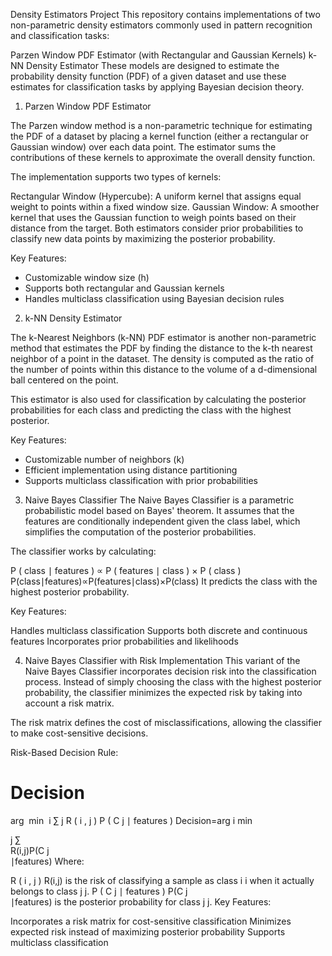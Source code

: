 Density Estimators Project
This repository contains implementations of two non-parametric density estimators commonly used in pattern recognition and classification tasks:

Parzen Window PDF Estimator (with Rectangular and Gaussian Kernels)
k-NN Density Estimator
These models are designed to estimate the probability density function (PDF) of a given dataset and use these estimates for classification tasks by applying Bayesian decision theory.


1. Parzen Window PDF Estimator

The Parzen window method is a non-parametric technique for estimating the PDF of a dataset by placing a kernel function (either a rectangular or Gaussian window) over each data point. The estimator sums the contributions of these kernels to approximate the overall density function.

The implementation supports two types of kernels:

Rectangular Window (Hypercube): A uniform kernel that assigns equal weight to points within a fixed window size.
Gaussian Window: A smoother kernel that uses the Gaussian function to weigh points based on their distance from the target.
Both estimators consider prior probabilities to classify new data points by maximizing the posterior probability.

Key Features:

- Customizable window size (h)
- Supports both rectangular and Gaussian kernels
- Handles multiclass classification using Bayesian decision rules



2. k-NN Density Estimator

The k-Nearest Neighbors (k-NN) PDF estimator is another non-parametric method that estimates the PDF by finding the distance to the k-th nearest neighbor of a point in the dataset. The density is computed as the ratio of the number of points within this distance to the volume of a d-dimensional ball centered on the point.

This estimator is also used for classification by calculating the posterior probabilities for each class and predicting the class with the highest posterior.

Key Features:

- Customizable number of neighbors (k)
- Efficient implementation using distance partitioning
- Supports multiclass classification with prior probabilities


3. Naive Bayes Classifier
The Naive Bayes Classifier is a parametric probabilistic model based on Bayes' theorem. It assumes that the features are conditionally independent given the class label, which simplifies the computation of the posterior probabilities.

The classifier works by calculating:

P
(
class
∣
features
)
∝
P
(
features
∣
class
)
×
P
(
class
)
P(class∣features)∝P(features∣class)×P(class)
It predicts the class with the highest posterior probability.

Key Features:

Handles multiclass classification
Supports both discrete and continuous features
Incorporates prior probabilities and likelihoods

4. Naive Bayes Classifier with Risk Implementation
This variant of the Naive Bayes Classifier incorporates decision risk into the classification process. Instead of simply choosing the class with the highest posterior probability, the classifier minimizes the expected risk by taking into account a risk matrix.

The risk matrix defines the cost of misclassifications, allowing the classifier to make cost-sensitive decisions.

Risk-Based Decision Rule:

Decision
=
arg
⁡
min
⁡
i
∑
j
R
(
i
,
j
)
P
(
C
j
∣
features
)
Decision=arg 
i
min
​	
  
j
∑
​	
 R(i,j)P(C 
j
​	
 ∣features)
Where:

R
(
i
,
j
)
R(i,j) is the risk of classifying a sample as class 
i
i when it actually belongs to class 
j
j.
P
(
C
j
∣
features
)
P(C 
j
​	
 ∣features) is the posterior probability for class 
j
j.
Key Features:

Incorporates a risk matrix for cost-sensitive classification
Minimizes expected risk instead of maximizing posterior probability
Supports multiclass classification
